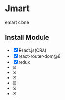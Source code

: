 # Jmart

emart clone

## Install Module

- [x] React.js(CRA)
- [x] react-router-dom@6
- [x] redux
- [x]
- [x]
- [x]
- [x]
- [x]
- [x]
